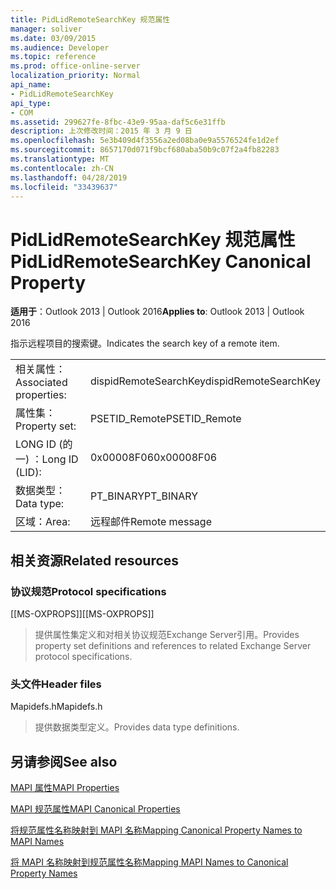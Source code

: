 ```yaml
---
title: PidLidRemoteSearchKey 规范属性
manager: soliver
ms.date: 03/09/2015
ms.audience: Developer
ms.topic: reference
ms.prod: office-online-server
localization_priority: Normal
api_name:
- PidLidRemoteSearchKey
api_type:
- COM
ms.assetid: 299627fe-8fbc-43e9-95aa-daf5c6e31ffb
description: 上次修改时间：2015 年 3 月 9 日
ms.openlocfilehash: 5e3b409d4f3556a2ed08ba0e9a5576524fe1d2ef
ms.sourcegitcommit: 8657170d071f9bcf680aba50b9c07f2a4fb82283
ms.translationtype: MT
ms.contentlocale: zh-CN
ms.lasthandoff: 04/28/2019
ms.locfileid: "33439637"
---
```

# <a name="pidlidremotesearchkey-canonical-property"></a><span data-ttu-id="f2c61-103">PidLidRemoteSearchKey 规范属性</span><span class="sxs-lookup"><span data-stu-id="f2c61-103">PidLidRemoteSearchKey Canonical Property</span></span>

  
  
<span data-ttu-id="f2c61-104">**适用于**：Outlook 2013 | Outlook 2016</span><span class="sxs-lookup"><span data-stu-id="f2c61-104">**Applies to**: Outlook 2013 | Outlook 2016</span></span> 
  
<span data-ttu-id="f2c61-105">指示远程项目的搜索键。</span><span class="sxs-lookup"><span data-stu-id="f2c61-105">Indicates the search key of a remote item.</span></span>
  
|||
|:-----|:-----|
|<span data-ttu-id="f2c61-106">相关属性：</span><span class="sxs-lookup"><span data-stu-id="f2c61-106">Associated properties:</span></span>  <br/> |<span data-ttu-id="f2c61-107">dispidRemoteSearchKey</span><span class="sxs-lookup"><span data-stu-id="f2c61-107">dispidRemoteSearchKey</span></span>  <br/> |
|<span data-ttu-id="f2c61-108">属性集：</span><span class="sxs-lookup"><span data-stu-id="f2c61-108">Property set:</span></span>  <br/> |<span data-ttu-id="f2c61-109">PSETID_Remote</span><span class="sxs-lookup"><span data-stu-id="f2c61-109">PSETID_Remote</span></span>  <br/> |
|<span data-ttu-id="f2c61-110">LONG ID (的一) ：</span><span class="sxs-lookup"><span data-stu-id="f2c61-110">Long ID (LID):</span></span>  <br/> |<span data-ttu-id="f2c61-111">0x00008F06</span><span class="sxs-lookup"><span data-stu-id="f2c61-111">0x00008F06</span></span>  <br/> |
|<span data-ttu-id="f2c61-112">数据类型：</span><span class="sxs-lookup"><span data-stu-id="f2c61-112">Data type:</span></span>  <br/> |<span data-ttu-id="f2c61-113">PT_BINARY</span><span class="sxs-lookup"><span data-stu-id="f2c61-113">PT_BINARY</span></span>  <br/> |
|<span data-ttu-id="f2c61-114">区域：</span><span class="sxs-lookup"><span data-stu-id="f2c61-114">Area:</span></span>  <br/> |<span data-ttu-id="f2c61-115">远程邮件</span><span class="sxs-lookup"><span data-stu-id="f2c61-115">Remote message</span></span>  <br/> |
   
## <a name="related-resources"></a><span data-ttu-id="f2c61-116">相关资源</span><span class="sxs-lookup"><span data-stu-id="f2c61-116">Related resources</span></span>

### <a name="protocol-specifications"></a><span data-ttu-id="f2c61-117">协议规范</span><span class="sxs-lookup"><span data-stu-id="f2c61-117">Protocol specifications</span></span>

<span data-ttu-id="f2c61-118">[[MS-OXPROPS]]</span><span class="sxs-lookup"><span data-stu-id="f2c61-118">[[MS-OXPROPS]]</span></span> 
  
> <span data-ttu-id="f2c61-119">提供属性集定义和对相关协议规范Exchange Server引用。</span><span class="sxs-lookup"><span data-stu-id="f2c61-119">Provides property set definitions and references to related Exchange Server protocol specifications.</span></span>
    
### <a name="header-files"></a><span data-ttu-id="f2c61-120">头文件</span><span class="sxs-lookup"><span data-stu-id="f2c61-120">Header files</span></span>

<span data-ttu-id="f2c61-121">Mapidefs.h</span><span class="sxs-lookup"><span data-stu-id="f2c61-121">Mapidefs.h</span></span>
  
> <span data-ttu-id="f2c61-122">提供数据类型定义。</span><span class="sxs-lookup"><span data-stu-id="f2c61-122">Provides data type definitions.</span></span>
    
## <a name="see-also"></a><span data-ttu-id="f2c61-123">另请参阅</span><span class="sxs-lookup"><span data-stu-id="f2c61-123">See also</span></span>



[<span data-ttu-id="f2c61-124">MAPI 属性</span><span class="sxs-lookup"><span data-stu-id="f2c61-124">MAPI Properties</span></span>](mapi-properties.md)
  
[<span data-ttu-id="f2c61-125">MAPI 规范属性</span><span class="sxs-lookup"><span data-stu-id="f2c61-125">MAPI Canonical Properties</span></span>](mapi-canonical-properties.md)
  
[<span data-ttu-id="f2c61-126">将规范属性名称映射到 MAPI 名称</span><span class="sxs-lookup"><span data-stu-id="f2c61-126">Mapping Canonical Property Names to MAPI Names</span></span>](mapping-canonical-property-names-to-mapi-names.md)
  
[<span data-ttu-id="f2c61-127">将 MAPI 名称映射到规范属性名称</span><span class="sxs-lookup"><span data-stu-id="f2c61-127">Mapping MAPI Names to Canonical Property Names</span></span>](mapping-mapi-names-to-canonical-property-names.md)

